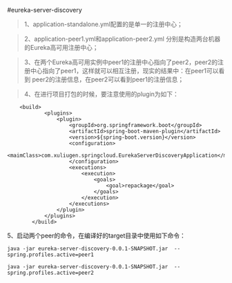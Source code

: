 #eureka-server-discovery

>1、application-standalone.yml配置的是单一的注册中心；

>2、application-peer1.yml和application-peer2.yml 分别是构造两台机器的Eureka高可用注册中心；

>3、在两个Eureka高可用实例中peer1的注册中心指向了peer2，peer2的注册中心指向了peer1，这样就可以相互注册，现实的结果中：在peer1可以看到
    peer2的注册信息，在peer2可以看到peer1的注册信息；

>4、在进行项目打包的时候，要注意使用的plugin为如下：

```
    <build>
            <plugins>
                <plugin>
                    <groupId>org.springframework.boot</groupId>
                    <artifactId>spring-boot-maven-plugin</artifactId>
                    <version>${spring-boot.version}</version>
                    <configuration>
                        <maimClass>com.xuliugen.springcloud.EurekaServerDiscoveryApplication</maimClass>
                    </configuration>
                    <executions>
                        <execution>
                            <goals>
                                <goal>repackage</goal>
                            </goals>
                        </execution>
                    </executions>
                </plugin>
            </plugins>
        </build>
```

5、启动两个peer的命令，在编译好的target目录中使用如下命令：

```
java -jar eureka-server-discovery-0.0.1-SNAPSHOT.jar  --spring.profiles.active=peer1
```

```
java -jar eureka-server-discovery-0.0.1-SNAPSHOT.jar  --spring.profiles.active=peer2
```